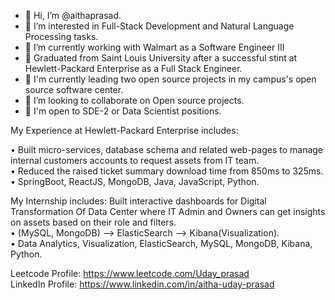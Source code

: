 - 👋 Hi, I’m @aithaprasad.
- 👀 I’m interested in Full-Stack Development and Natural Language Processing tasks. 
- 🌱 I’m currently working with Walmart as a Software Engineer III
- 🌱 Graduated from Saint Louis University after a successful stint at Hewlett-Packard Enterprise as a Full Stack Engineer.
- 🌱 I'm currently leading two open source projects in my campus's open source software center.
- 💞️ I’m looking to collaborate on Open source projects.
- 💞️ I'm open to SDE-2 or Data Scientist positions.

My Experience at Hewlett-Packard Enterprise includes:

• Built micro-services, database schema and related web-pages to manage internal customers accounts to request assets from IT team.  
• Reduced the raised ticket summary download time from 850ms to 325ms.   
• SpringBoot, ReactJS, MongoDB, Java, JavaScript, Python.  

My Internship includes:
Built interactive dashboards for Digital Transformation Of Data Center where IT Admin and Owners can get insights on assets based on their role and filters.    
• (MySQL, MongoDB) –> ElasticSearch –> Kibana(Visualization).     
• Data Analytics, Visualization, ElasticSearch, MySQL, MongoDB, Kibana, Python.

Leetcode Profile: https://www.leetcode.com/Uday_prasad  
LinkedIn Profile: https://www.linkedin.com/in/aitha-uday-prasad

<!---
aithaprasad/aithaprasad is a ✨ special ✨ repository because its `README.md` (this file) appears on your GitHub profile.
You can click the Preview link to take a look at your changes.
--->
